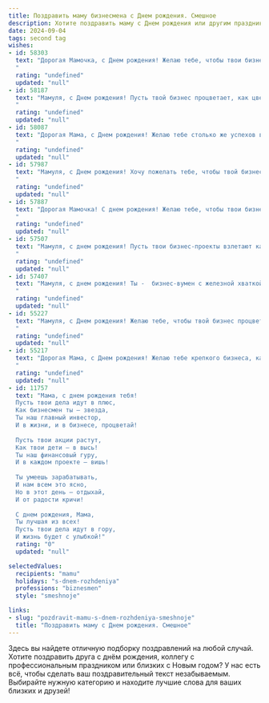 ```yaml
---
title: Поздравить маму бизнесмена c Днем рождения. Смешное
description: Хотите поздравить маму c Днем рождения или другим праздником? Наш ИИ создаст незабываемое поздравление, а вы обязательно выделитесь среди других.  
date: 2024-09-04
tags: second tag
wishes:
- id: 58303
  text: "Дорогая Мамочка, с Днем рождения! Желаю тебе, чтобы твои бизнес-проекты всегда были прибыльными, а конкуренты - в шоке от твоей гениальности! Пусть каждый день будет полон сделок, а вечеринки - шампанским и смехом! 🍾🎉
  "
  rating: "undefined"
  updated: "null"
- id: 58187
  text: "Мамуля, с Днем рождения! Пусть твой бизнес процветает, как цветы в твоем саду, а конкуренты завидуют твоим успехам! 🎉  Пусть твой ежедневный план – это только план на то, куда поехать отдыхать! 🙌😜
  "
  rating: "undefined"
  updated: "null"
- id: 58087
  text: "Дорогая Мама, с Днем рождения! Желаю тебе столько же успехов в бизнесе, сколько у тебя было неудачных свиданий до того, как ты встретила папу! 😅🎉
  "
  rating: "undefined"
  updated: "null"
- id: 57987
  text: "Мамуля, с Днем рождения! Хочу пожелать тебе, чтобы твой бизнес процветал, а прибыль росла как на дрожжах, но не заставляй меня носить галстук на твои юбилеи! 😉
  "
  rating: "undefined"
  updated: "null"
- id: 57887
  text: "Дорогая Мамочка! С днем рождения! Желаю тебе, чтобы твои бизнес-проекты взлетали выше, чем цены на нефть, а прибыль росла быстрее, чем курс доллара! Пусть все твои сделки будут выгодными, а конкуренты завидовали твоей деловой хватке. Но главное – оставайся той самой замечательной и любящей Мамой, ради которой все эти бизнес-затеи и начинались! 🥳
  "
  rating: "undefined"
  updated: "null"
- id: 57507
  text: "Мамуля, с днем рождения! Пусть твои бизнес-проекты взлетают как ракета, а твои конкуренты завидуют, как зажравшиеся котики! 😹🎉
  "
  rating: "undefined"
  updated: "null"
- id: 57407
  text: "Мамуля, с днем рождения! Ты -  бизнес-вумен с железной хваткой и не менее железными нервами! Желаю тебе всегда оставаться на вершине успеха, заключать только выгодные сделки и никогда не терять чувство юмора, даже если на рынке паника. 🎉🥂
  "
  rating: "undefined"
  updated: "null"
- id: 55227
  text: "Мамуля, с Днем рождения! Желаю тебе, чтобы твой бизнес процветал, как саженцы на весеннем солнце, а клиенты ломились к тебе в офис, как вороны к свежему хлебу! 😄
  "
  rating: "undefined"
  updated: "null"
- id: 55217
  text: "Дорогая Мама, с Днем рождения! Желаю тебе крепкого бизнеса, как твое здоровье,  и клиентов, которые  платят по-королевски! Пусть твой бизнес процветает, как твои дети, и приносит тебе столько радости, сколько ты нам приносишь! 😉
  "
  rating: "undefined"
  updated: "null"
- id: 11757
  text: "Мама, с днем рождения тебя!
  Пусть твои дела идут в плюс,
  Как бизнесмен ты – звезда,
  Ты наш главный инвестор,
  И в жизни, и в бизнесе, процветай!
  
  Пусть твои акции растут,
  Как твои дети – в высь!
  Ты наш финансовый гуру,
  И в каждом проекте – вишь!
  
  Ты умеешь зарабатывать,
  И нам всем это ясно,
  Но в этот день – отдыхай,
  И от радости кричи!
  
  С днем рождения, Мама,
  Ты лучшая из всех!
  Пусть твои дела идут в гору,
  И жизнь будет с улыбкой!"
  rating: "0"
  updated: "null"

selectedValues:
  recipients: "mamu"
  holidays: "s-dnem-rozhdeniya"
  professions: "biznesmen"
  style: "smeshnoje"

links:
- slug: "pozdravit-mamu-s-dnem-rozhdeniya-smeshnoje"
  title: "Поздравить маму c Днем рождения. Смешное"
---
```


Здесь вы найдете отличную подборку поздравлений на любой случай. 
Хотите поздравить друга с днём рождения, коллегу с профессиональным праздником или близких с Новым годом? У нас есть всё, чтобы сделать ваш поздравительный текст незабываемым. Выбирайте нужную категорию и находите лучшие слова для ваших близких и друзей!
